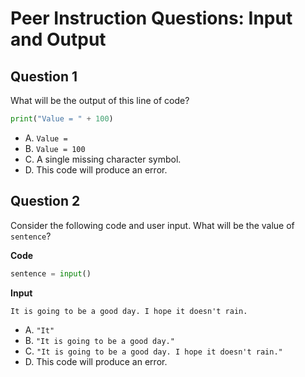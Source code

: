 # Peer Instruction Questions: Input and Output

## Question 1

What will be the output of this line of code?

```python
print("Value = " + 100)
```

- A. `Value = `
- B. `Value = 100`
- C. A single missing character symbol.
- D. This code will produce an error.

## Question 2

Consider the following code and user input. What will be the value of `sentence`?

**Code**

```python
sentence = input()
```

**Input**

```
It is going to be a good day. I hope it doesn't rain.
```

- A. `"It"`
- B. `"It is going to be a good day."`
- C. `"It is going to be a good day. I hope it doesn't rain."`
- D. This code will produce an error.

